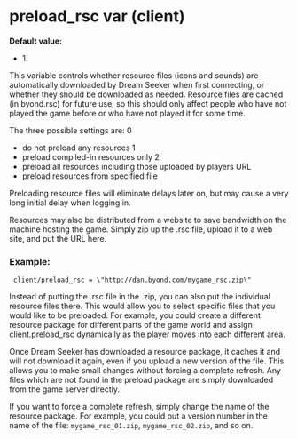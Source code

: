 # preload_rsc var (client)
**Default value:**
+   1\.


This variable controls whether resource files (icons and
sounds) are automatically downloaded by Dream Seeker when first
connecting, or whether they should be downloaded as needed. Resource
files are cached (in byond.rsc) for future use, so this should only
affect people who have not played the game before or who have not played
it for some time. 

The three possible settings are:
0
+   do not preload any resources
1
+   preload compiled-in resources only
2
+   preload all resources including those uploaded by players
URL
+   preload resources from specified file


Preloading resource files will eliminate delays later on, but
may cause a very long initial delay when logging in. 

Resources
may also be distributed from a website to save bandwidth on the machine
hosting the game. Simply zip up the .rsc file, upload it to a web site,
and put the URL here.
### Example:

```
 client/preload_rsc = \"http://dan.byond.com/mygame_rsc.zip\"

```
 

Instead of putting the .rsc file in the .zip, you
can also put the individual resource files there. This would allow you
to select specific files that you would like to be preloaded. For
example, you could create a different resource package for different
parts of the game world and assign client.preload_rsc dynamically as the
player moves into each different area. 

Once Dream Seeker has
downloaded a resource package, it caches it and will not download it
again, even if you upload a new version of the file. This allows you to
make small changes without forcing a complete refresh. Any files which
are not found in the preload package are simply downloaded from the game
server directly. 

If you want to force a complete refresh,
simply change the name of the resource package. For example, you could
put a version number in the name of the file: `mygame_rsc_01.zip`,
`mygame_rsc_02.zip`, and so on.

